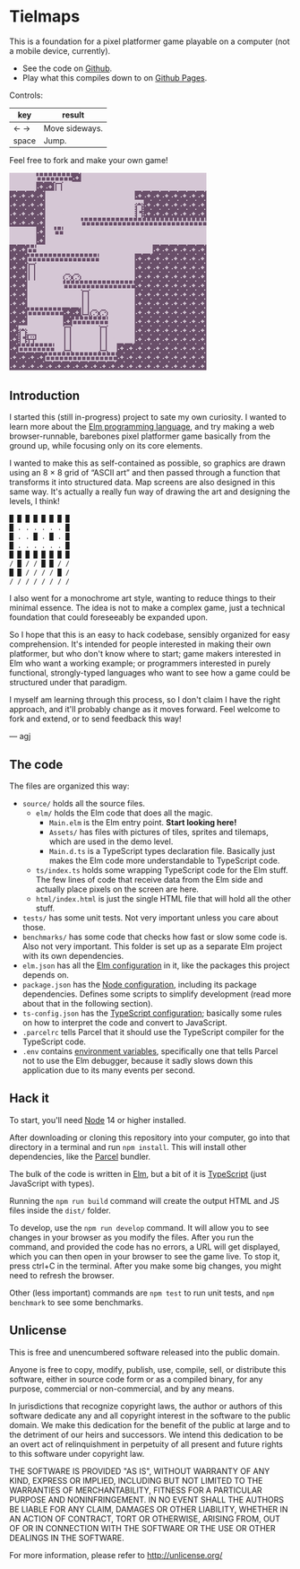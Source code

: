 # Tielmaps

This is a foundation for a pixel platformer game playable on a computer (not a mobile device, currently).

- See the code on [Github][tm-github].
- Play what this compiles down to on [Github Pages][tm-ghpages].

Controls:

| key   | result         |
| ----- | -------------- |
| ← →   | Move sideways. |
| space | Jump.          |

Feel free to fork and make your own game!

![Screenshot of the demo game](./screenshot.png)

## Introduction

I started this (still in-progress) project to sate my own curiosity. I wanted to learn more about the [Elm programming language][elm], and try making a web browser-runnable, barebones pixel platformer game basically from the ground up, while focusing only on its core elements.

I wanted to make this as self-contained as possible, so graphics are drawn using an 8 × 8 grid of “ASCII art” and then passed through a function that transforms it into structured data. Map screens are also designed in this same way. It's actually a really fun way of drawing the art and designing the levels, I think!

```
█ █ █ █ █ █ █ █
█ . . . . . . █
█ . . █ . █ . █
█ . . . . . . █
█ █ █ █ █ █ █ █
/ █ / / █ █ / /
█ █ / / / / █ /
/ / / / / / / /
```

I also went for a monochrome art style, wanting to reduce things to their minimal essence. The idea is not to make a complex game, just a technical foundation that could foreseeably be expanded upon.

So I hope that this is an easy to hack codebase, sensibly organized for easy comprehension. It's intended for people interested in making their own platformer, but who don't know where to start; game makers interested in Elm who want a working example; or programmers interested in purely functional, strongly-typed languages who want to see how a game could be structured under that paradigm.

I myself am learning through this process, so I don't claim I have the right approach, and it'll probably change as it moves forward. Feel welcome to fork and extend, or to send feedback this way!

— agj

[tm-github]: https://github.com/agj/tielmaps
[tm-ghpages]: https://agj.github.io/tielmaps/
[elm]: https://elm-lang.org/
[node]: https://nodejs.org/
[parcel]: https://parceljs.org/
[ts]: https://www.typescriptlang.org/
[elmjson]: https://github.com/elm/compiler/blob/master/docs/elm.json/application.md
[packagejson]: https://nodejs.org/en/knowledge/getting-started/npm/what-is-the-file-package-json/
[tsconfig]: https://www.typescriptlang.org/docs/handbook/tsconfig-json.html
[envvar]: https://en.wikipedia.org/wiki/Environment_variable

## The code

The files are organized this way:

- `source/` holds all the source files.
  - `elm/` holds the Elm code that does all the magic.
    - `Main.elm` is the Elm entry point. **Start looking here!**
    - `Assets/` has files with pictures of tiles, sprites and tilemaps, which are used in the demo level.
    - `Main.d.ts` is a TypeScript types declaration file. Basically just makes the Elm code more understandable to TypeScript code.
  - `ts/index.ts` holds some wrapping TypeScript code for the Elm stuff. The few lines of code that receive data from the Elm side and actually place pixels on the screen are here.
  - `html/index.html` is just the single HTML file that will hold all the other stuff.
- `tests/` has some unit tests. Not very important unless you care about those.
- `benchmarks/` has some code that checks how fast or slow some code is. Also not very important. This folder is set up as a separate Elm project with its own dependencies.
- `elm.json` has all the [Elm configuration][elmjson] in it, like the packages this project depends on.
- `package.json` has the [Node configuration][packagejson], including its package dependencies. Defines some scripts to simplify development (read more about that in the following section).
- `ts-config.json` has the [TypeScript configuration][tsconfig]; basically some rules on how to interpret the code and convert to JavaScript.
- `.parcelrc` tells Parcel that it should use the TypeScript compiler for the TypeScript code.
- `.env` contains [environment variables][envvar], specifically one that tells Parcel not to use the Elm debugger, because it sadly slows down this application due to its many events per second.

## Hack it

To start, you'll need [Node][node] 14 or higher installed.

After downloading or cloning this repository into your computer, go into that directory in a terminal and run `npm install`. This will install other dependencies, like the [Parcel][parcel] bundler.

The bulk of the code is written in [Elm][elm], but a bit of it is [TypeScript][ts] (just JavaScript with types).

Running the `npm run build` command will create the output HTML and JS files inside the `dist/` folder.

To develop, use the `npm run develop` command. It will allow you to see changes in your browser as you modify the files. After you run the command, and provided the code has no errors, a URL will get displayed, which you can then open in your browser to see the game live. To stop it, press ctrl+C in the terminal. After you make some big changes, you might need to refresh the browser.

Other (less important) commands are `npm test` to run unit tests, and `npm benchmark` to see some benchmarks.

## Unlicense

This is free and unencumbered software released into the public domain.

Anyone is free to copy, modify, publish, use, compile, sell, or
distribute this software, either in source code form or as a compiled
binary, for any purpose, commercial or non-commercial, and by any
means.

In jurisdictions that recognize copyright laws, the author or authors
of this software dedicate any and all copyright interest in the
software to the public domain. We make this dedication for the benefit
of the public at large and to the detriment of our heirs and
successors. We intend this dedication to be an overt act of
relinquishment in perpetuity of all present and future rights to this
software under copyright law.

THE SOFTWARE IS PROVIDED "AS IS", WITHOUT WARRANTY OF ANY KIND,
EXPRESS OR IMPLIED, INCLUDING BUT NOT LIMITED TO THE WARRANTIES OF
MERCHANTABILITY, FITNESS FOR A PARTICULAR PURPOSE AND NONINFRINGEMENT.
IN NO EVENT SHALL THE AUTHORS BE LIABLE FOR ANY CLAIM, DAMAGES OR
OTHER LIABILITY, WHETHER IN AN ACTION OF CONTRACT, TORT OR OTHERWISE,
ARISING FROM, OUT OF OR IN CONNECTION WITH THE SOFTWARE OR THE USE OR
OTHER DEALINGS IN THE SOFTWARE.

For more information, please refer to <http://unlicense.org/>
